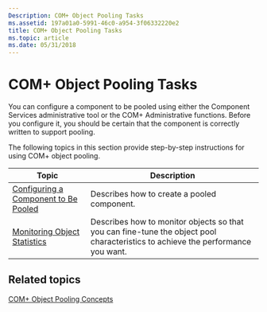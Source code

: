 ```yaml
---
Description: COM+ Object Pooling Tasks
ms.assetid: 197a01a0-5991-46c0-a954-3f06332220e2
title: COM+ Object Pooling Tasks
ms.topic: article
ms.date: 05/31/2018
---
```


# COM+ Object Pooling Tasks

You can configure a component to be pooled using either the Component Services administrative tool or the COM+ Administrative functions. Before you configure it, you should be certain that the component is correctly written to support pooling.

The following topics in this section provide step-by-step instructions for using COM+ object pooling.



| Topic                                                                                       | Description                                                                                                                                 |
|---------------------------------------------------------------------------------------------|---------------------------------------------------------------------------------------------------------------------------------------------|
| [Configuring a Component to Be Pooled](configuring-a-component-to-be-pooled.md)<br/> | Describes how to create a pooled component.<br/>                                                                                      |
| [Monitoring Object Statistics](monitoring-object-statistics.md)<br/>                 | Describes how to monitor objects so that you can fine-tune the object pool characteristics to achieve the performance you want. <br/> |



 

## Related topics

<dl> <dt>

[COM+ Object Pooling Concepts](com--object-pooling-concepts.md)
</dt> </dl>

 

 




